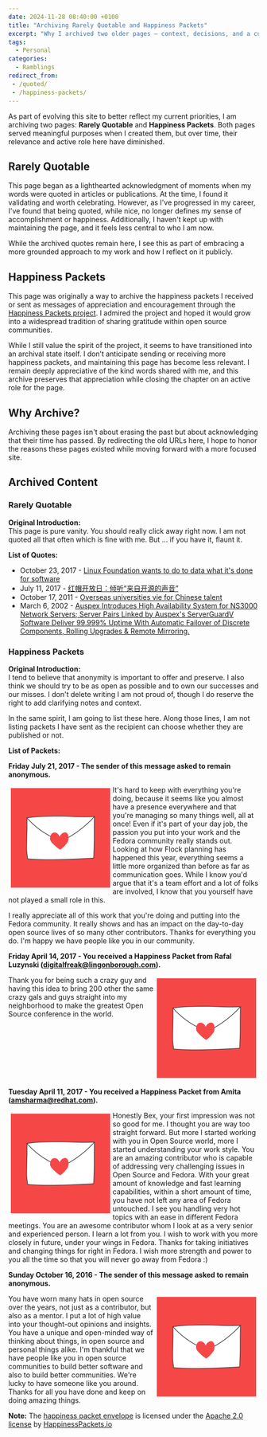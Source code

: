```yaml
---
date: 2024-11-28 08:40:00 +0100
title: "Archiving Rarely Quotable and Happiness Packets"
excerpt: "Why I archived two older pages — context, decisions, and a curated archive of quotes and happiness packets."
tags:
  - Personal
categories:
  - Ramblings
redirect_from:
 - /quoted/
 - /happiness-packets/
---
```


As part of evolving this site to better reflect my current priorities, I am archiving two pages: **Rarely Quotable** and **Happiness Packets**. Both pages served meaningful purposes when I created them, but over time, their relevance and active role here have diminished.

## Rarely Quotable

This page began as a lighthearted acknowledgment of moments when my words were quoted in articles or publications. At the time, I found it validating and worth celebrating. However, as I've progressed in my career, I've found that being quoted, while nice, no longer defines my sense of accomplishment or happiness. Additionally, I haven't kept up with maintaining the page, and it feels less central to who I am now.

While the archived quotes remain here, I see this as part of embracing a more grounded approach to my work and how I reflect on it publicly.

## Happiness Packets

This page was originally a way to archive the happiness packets I received or sent as messages of appreciation and encouragement through the [Happiness Packets project](https://www.happinesspackets.io/). I admired the project and hoped it would grow into a widespread tradition of sharing gratitude within open source communities.

While I still value the spirit of the project, it seems to have transitioned into an archival state itself. I don’t anticipate sending or receiving more happiness packets, and maintaining this page has become less relevant. I remain deeply appreciative of the kind words shared with me, and this archive preserves that appreciation while closing the chapter on an active role for the page.

## Why Archive?

Archiving these pages isn't about erasing the past but about acknowledging that their time has passed. By redirecting the old URLs here, I hope to honor the reasons these pages existed while moving forward with a more focused site.

## Archived Content

### Rarely Quotable

**Original Introduction:**  
This page is pure vanity. You should really click away right now. I am not quoted all that often which is fine with me. But ... if you have it, flaunt it.

**List of Quotes:**

- October 23, 2017 - [Linux Foundation wants to do to data what it's done for software](https://www.theregister.co.uk/2017/10/23/linux_foundation_community_data_license_agreement/)  
- July 11, 2017 - [红帽开放日：倾听“来自开源的声音”](https://news.watchstor.com/news-161977.htm)  
- October 17, 2011 - [Overseas universities vie for Chinese talent](https://cpcchina.chinadaily.com.cn/news/2011-10/17/content_13942529.htm)  
- March 6, 2002 - [Auspex Introduces High Availability System for NS3000 Network Servers; Server Pairs Linked by Auspex's ServerGuardV Software Deliver 99.999% Uptime With Automatic Failover of Discrete Components, Rolling Upgrades & Remote Mirroring.](https://www.thefreelibrary.com/Auspex+Introduces+High+Availability+System+for+NS3000+Network...-a083509517)

### Happiness Packets

**Original Introduction:**  
I tend to believe that anonymity is important to offer and preserve.  I also think we should try to be as open as possible and to own our successes and our misses.  I don't delete writing I am not proud of, though I do reserve the right to add clarifying notes and context.

In the same spirit, I am going to list these here.  Along those lines, I am not listing packets I have sent as the recipient can choose whether they are published or not.

**List of Packets:**

**Friday July 21, 2017 - The sender of this message asked to remain anonymous.**

<img alt="Happiness Packets logo" width="200" height="200" src="/img/happiness-packet-envelope-square.png" align="left" valign="middle" vspace="5" hspace="5"/>It's hard to keep with everything you're doing, because it seems like you almost have a presence everywhere and that you're managing so many things well, all at once! Even if it's part of your day job, the passion you put into your work and the Fedora community really stands out. Looking at how Flock planning has happened this year, everything seems a little more organized than before as far as communication goes. While I know you'd argue that it's a team effort and a lot of folks are involved, I know that you yourself have not played a small role in this.

I really appreciate all of this work that you're doing and putting into the Fedora community. It really shows and has an impact on the day-to-day open source lives of so many other contributors. Thanks for everything you do. I'm happy we have people like you in our community.

**Friday April 14, 2017 - You received a Happiness Packet from Rafal Luzynski (digitalfreak@lingonborough.com).**

<img alt="Happiness Packets logo" width="200" height="200" src="/img/happiness-packet-envelope-square.png" align="right" valign="middle" vspace="5" hspace="5"/>Thank you for being such a crazy guy and having this idea to bring 200 other the same crazy gals and guys straight into my neighborhood to make the greatest Open Source conference in the world.<br clear="right"/>

**Tuesday April 11, 2017 - You received a Happiness Packet from Amita (amsharma@redhat.com).**

<img alt="Happiness Packets logo" width="200" height="200" src="/img/happiness-packet-envelope-square.png" align="left" valign="middle" vspace="5" hspace="5"/>Honestly Bex, your first impression was not so good for me. I thought you are way too straight forward. But more I started working with you in Open Source world, more I started understanding your work style. You are an amazing contributor who is capable of addressing very challenging issues in Open Source and Fedora. With your great amount of knowledge and fast learning capabilities, within a short amount of time, you have not left any area of Fedora untouched. I see you handling very hot topics with an ease in different Fedora meetings. You are an awesome contributor whom I look at as a very senior and experienced person. I learn a lot from you. I wish to work with you more closely in future, under your wings in Fedora. Thanks for taking initiatives and changing things for right in Fedora. I wish more strength and power to you all the time so that you will never go away from Fedora :)<br clear="right"/>

**Sunday October 16, 2016 - The sender of this message asked to remain anonymous.**

<img alt="Happiness Packets logo" width="200" height="200" src="/img/happiness-packet-envelope-square.png" align="right" valign="middle" vspace="5" hspace="5"/>You have worn many hats in open source over the years, not just as a contributor, but also as a mentor. I put a lot of high value into your thought-out opinions and insights. You have a unique and open-minded way of thinking about things, in open source and personal things alike. I'm thankful that we have people like you in open source communities to build better software and also to build better communities. We're lucky to have someone like you around. Thanks for all you have done and keep on doing amazing things.<br clear="right"/>

**Note:** The [happiness packet envelope](https://github.com/mxsasha/happinesspackets/blob/master/artwork/envelope-square.png) is licensed under the [Apache 2.0 license](https://github.com/mxsasha/happinesspackets/blob/master/LICENSE) by [HappinessPackets.io](https://www.happinesspackets.io/)